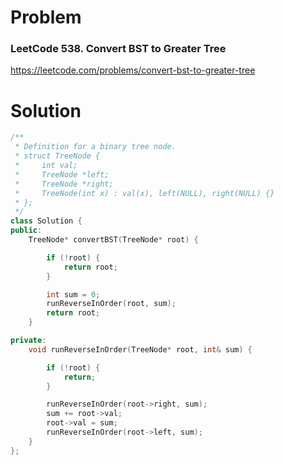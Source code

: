 
# Problem
### LeetCode 538. Convert BST to Greater Tree
https://leetcode.com/problems/convert-bst-to-greater-tree

# Solution
```c++
/**
 * Definition for a binary tree node.
 * struct TreeNode {
 *     int val;
 *     TreeNode *left;
 *     TreeNode *right;
 *     TreeNode(int x) : val(x), left(NULL), right(NULL) {}
 * };
 */
class Solution {
public:
    TreeNode* convertBST(TreeNode* root) {

        if (!root) {
            return root;
        }

        int sum = 0;
        runReverseInOrder(root, sum);
        return root;
    }

private:
    void runReverseInOrder(TreeNode* root, int& sum) {

        if (!root) {
            return;
        }

        runReverseInOrder(root->right, sum);
        sum += root->val;
        root->val = sum;
        runReverseInOrder(root->left, sum);
    }
};
```